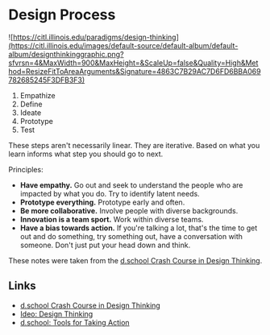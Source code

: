 # Design Process



![https://citl.illinois.edu/paradigms/design-thinking](https://citl.illinois.edu/images/default-source/default-album/default-album/designthinkinggraphic.png?sfvrsn=4&MaxWidth=900&MaxHeight=&ScaleUp=false&Quality=High&Method=ResizeFitToAreaArguments&Signature=4863C7B29AC7D6FD6BBA069782685245F3DFB3F3)

1. Empathize
2. Define
3. Ideate
4. Prototype
5. Test

These steps aren't necessarily linear. They are iterative. Based on what you learn informs what step you should go to next.

Principles:

* **Have empathy.** Go out and seek to understand the people who are impacted by what you do. Try to identify latent needs.
* **Prototype everything.** Prototype early and often.
* **Be more collaborative.** Involve people with diverse backgrounds.
* **Innovation is a team sport.** Work within diverse teams.
* **Have a bias towards action.** If you're talking a lot, that's the time to get out and do something, try something out, have a conversation with someone. Don't just put your head down and think.

These notes were taken from the [d.school Crash Course in Design Thinking](https://vimeo.com/204254753).

## Links

* [d.school Crash Course in Design Thinking](https://vimeo.com/204254753)
* [Ideo: Design Thinking](https://designthinking.ideo.com/)
* [d.school: Tools for Taking Action](https://dschool.stanford.edu/resources)

